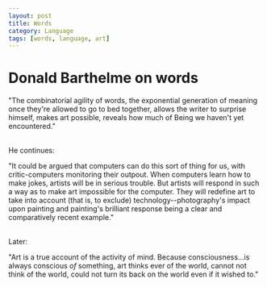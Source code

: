 ```yaml
---
layout: post
title: Words
category: Language
tags: [words, language, art]
---
```


<h1>Donald Barthelme on words</h1>

<quote>"The combinatorial agility of words, the exponential generation of meaning once they're allowed to go to bed together, allows the writer to surprise himself, makes art possible, reveals how much of Being we haven't yet encountered."</quote>

<br>
He continues:


<quote>"It could be argued that computers can do this sort of thing for us, with critic-computers monitoring their outpout. When computers learn how to make jokes, artists will be in serious trouble. But artists will respond in such a way as to make art impossible for the computer. They will redefine art to take into account (that is, to exclude) technology--photography's impact upon painting and painting's brilliant response being a clear and comparatively recent example."</quote>

<br>
Later:


<quote>"Art is a true account of the activity of mind. Because consciousness...is always conscious <em>of</em> something, art thinks ever of the world, cannot not think of the world, could not turn its back on the world even if it wished to."</quote><br>
